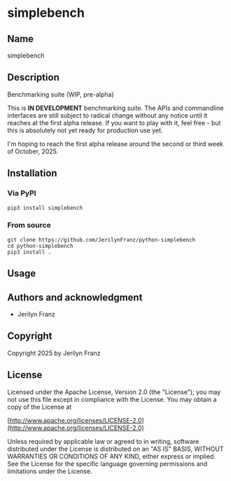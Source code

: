 # simplebench

## Name

simplebench

## Description

Benchmarking suite (WIP, pre-alpha)

This is **IN DEVELOPMENT** benchmarking suite. The APIs and commandline interfaces are still subject to radical change without any notice until
it reaches at the first alpha release. If you want to play with it, feel free - but this is absolutely not yet ready for production use yet.

I'm hoping to reach the first alpha release around the second or third week of October, 2025.

## Installation

### Via PyPI

```shell
pip3 install simplebench
```

### From source

```shell
git clone https://github.com/JerilynFranz/python-simplebench
cd python-simplebench
pip3 install .
```

## Usage

## Authors and acknowledgment

- Jerilyn Franz

## Copyright

Copyright 2025 by Jerilyn Franz

## License

Licensed under the Apache License, Version 2.0 (the "License");
you may not use this file except in compliance with the License.
You may obtain a copy of the License at

[http://www.apache.org/licenses/LICENSE-2.0](http://www.apache.org/licenses/LICENSE-2.0)

Unless required by applicable law or agreed to in writing, software
distributed under the License is distributed on an "AS IS" BASIS,
WITHOUT WARRANTIES OR CONDITIONS OF ANY KIND, either express or implied.
See the License for the specific language governing permissions and
limitations under the License.
